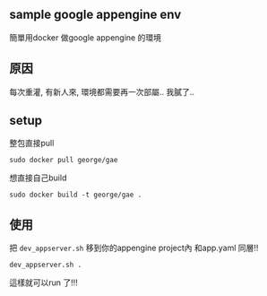 sample google appengine env
---

簡單用docker 做google appengine 的環境

原因
---
每次重灌, 有新人來, 環境都需要再一次部屬..
我膩了..


setup
---
整包直接pull
```
sudo docker pull george/gae
```

想直接自己build
```
sudo docker build -t george/gae .
```


使用
---
把 `dev_appserver.sh` 移到你的appengine project內 和app.yaml 同層!!

```
dev_appserver.sh .
```
這樣就可以run 了!!!


